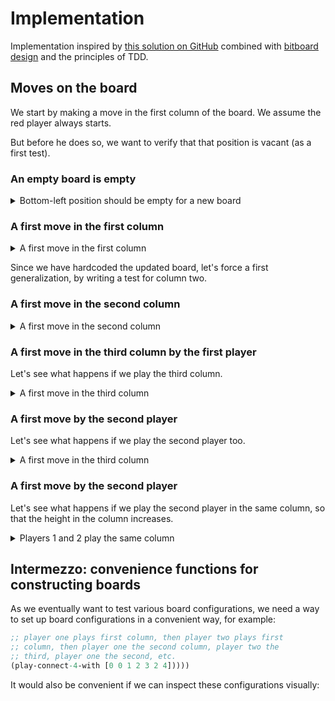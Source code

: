 # Implementation

Implementation inspired by [this solution on GitHub](https://github.com/eigenlicht/clj-connect-four/tree/master) combined with [bitboard design](https://github.com/denkspuren/BitboardC4/blob/master/BitboardDesign.md) and 
the principles of TDD.

## Moves on the board

We start by making a move in the first column of the board.
We assume the red player always starts.

But before he does so, we want to verify that that position is vacant 
(as a first test).

### An empty board is empty

<details>
  <summary>Bottom-left position should be empty for a new board</summary>

```clojure
(deftest player-one-move-at-column-one-results-in-red-at-bottom-left
  (testing "A first move of player 1 in column 1."
    (is (= RED (check-board-at 0 0 (make-move 0 GAME))))))
```  

We can easily make this test pass by defining the function

```clojure
(def RED 0)
(def YELLOW 1)
(def EMPTY 2)
(def NEW_BITBOARD 0)

(def TOTAL_ROWS 6)
(def TOTAL_COLUMNS 7)

(def GAME [NEW_BITBOARD NEW_BITBOARD])

(defn check-board-at [row column game] EMPTY)
```
</details>

### A first move in the first column

<details>
  <summary>A first move in the first column</summary>

```clojure
(deftest player-one-move-at-column-one-results-in-red-at-bottom-left
  (testing "A first move of player 1 in column 1."
    (is (= RED (check-board-at 0 0 (make-move 0 GAME))))))
```  

Next, we define the function `make-move`:
```clojure
(def MOVES_COUNTER 0)
(def GAME [NEW_BITBOARD NEW_BITBOARD MOVES_COUNTER])
(def MOVES_COUNTER_INDEX 2)

(defn check-board-at [row column game] (if (= game GAME) EMPTY RED))

(defn make-move [column game]
  (let [current-player (game MOVES_COUNTER_INDEX)]
    assoc game current-player [1 0]))
```

We fake and cheat once more by hardcoding the updated board.
</details>

Since we have hardcoded the updated board, let's force a first
generalization, by writing a test for column two.

### A first move in the second column

<details>
  <summary>A first move in the second column</summary>

```clojure
(deftest player-one-move-at-column-two-results-in-red-at-bottom-column-two
  (testing "A first move of player 1 in column 2." 
    (is (= EMPTY (check-board-at 0 0 (make-move 1 GAME))))
    (is (= RED   (check-board-at 0 1 (make-move 1 GAME))))))
```  

We are now forced to generalize the bit that is being flipped.

```clojure
(defn bit-position [row column]
  (if (= column 0) 0 7))

(defn check-board-at [row column game]
  (cond
    (bit-test (game RED) (bit-position row column)) RED
    (bit-test (game YELLOW) (bit-position row column)) YELLOW
    :else EMPTY))

(defn- update-bitboard [bitboard column]
  (if (= column 0) 1 (bit-shift-left 1 7)))

(defn- update-board-in [game column]
  (let [player (game MOVES_COUNTER_INDEX) 
        bitboard-player (game player)
        updated-bitboard (update-bitboard bitboard-player column)]
   (assoc game player updated-bitboard)))

(defn make-move [column game]
    (update-board-in game column))
```
</details>

### A first move in the third column by the first player

Let's see what happens if we play the third column.

<details>
  <summary>A first move in the third column</summary>

```clojure
(deftest player-one-move-at-column-three-results-in-red-at-bottom-column-three
  (testing "A first move of player 1 in column 3."
    (is (= EMPTY (check-board-at 0 0 (make-move 2 GAME))))
    (is (= EMPTY (check-board-at 0 1 (make-move 2 GAME))))
    (is (= RED   (check-board-at 0 2 (make-move 2 GAME))))))
```

We now have to do something with the x-coordinates, because the bit we
have to set is now determined by the index of the column that is chosen:

```clojure
(def BITBOARD_COLUMN_INDICES [0 7 14 21 28 35 42])
(def NEW_BOARD [NEW_BITBOARD NEW_BITBOARD BITBOARD_COLUMN_INDICES])
```

Now we modify the `make-move` and `check-board-at` 
functions accordingly: 

```clojure
(defn bit-position [row column]
  (+ row (* column TOTAL_COLUMNS)))

(defn check-board-at [row column game]
  (cond
    (bit-test (game RED) (bit-position row column)) RED
    (bit-test (game YELLOW) (bit-position row column)) YELLOW
    :else EMPTY))

(defn- update-bitboard [bitboard bit-index]
  (let [move (bit-shift-left 1 bit-index)]
  (bit-xor move bitboard)))

(defn- update-board-in [game column]
  (let [player (game MOVES_COUNTER_INDEX) 
        bitboard (game player)
        bit-index ((game COLUMNS_INDEX) column)
        updated-bitboard (update-bitboard bitboard bit-index)]
   (assoc game player updated-bitboard)))

(defn make-move [column game]
    (update-board-in game column))
```
</details>

### A first move by the second player

Let's see what happens if we play the second player too.

<details>
  <summary>A first move in the third column</summary>

```clojure

(deftest player-one-move-at-column-one-player-two-column-two
  (testing "Players 1 and 2 in columns 1 and 2 respectively."
    (is (= RED    (check-board-at 0 0 (make-move 1 (make-move 0 GAME)))))
    (is (= YELLOW (check-board-at 0 1 (make-move 1 (make-move 0 GAME)))))))
```

We now have to update the moves counter, so that the player is 
automatically switched (the current player is red when the
moves counter is even, and yellow when it is odd):

```clojure
(defn- current-player-in
  [game]
  (bit-and 1 (game MOVES_COUNTER_INDEX)))

(defn- increment-move-counter
  [game]
  (let [updated-game-counter (inc (get game MOVES_COUNTER_INDEX))]
    (assoc game MOVES_COUNTER_INDEX updated-game-counter))) 

;; ...

(defn- update-board-in [game column]
  (let [player (current-player-in game) 
        bitboard (game player)
        bit-index ((game COLUMNS_INDEX) column)
        updated-bitboard (update-bitboard bitboard bit-index)]
   (assoc game player updated-bitboard)))

(defn make-move [column game]
  (-> (increment-move-counter
      (update-board-in game column))))
```
</details>


### A first move by the second player

Let's see what happens if we play the second player in the same column, so
that the height in the column increases.

<details>
  <summary>Players 1 and 2 play the same column</summary>


```clojure
(deftest player-one-move-at-column-one-player-two-column-one
  (testing "Players 1 and 2 in column 1."
    (is (= RED    (check-board-at 0 0 (make-move 0 (make-move 0 GAME)))))
    (is (= YELLOW (check-board-at 1 0 (make-move 0 (make-move 0 GAME)))))))
```

We have to update the value of the corresponding column in the
list containing the bitboard column indices:

```clojure
(defn- column-height-for
  [column, game]
  ((get game COLUMNS_INDEX) column))

(defn- increment-column-height
  [column game]
  (let [current-height (column-height-for column game)
        updated-height (inc current-height)]
    (assoc (get game COLUMNS_INDEX) column updated-height))) 

(defn- update-column-heights-in
  [column game]
  (let [updated-columns (increment-column-height column game)]
    (assoc game COLUMNS_INDEX updated-columns)))

(defn make-move [column game]
  (-> (update-column-heights-in column
      (increment-move-counter-in
      (update-board-in game column)))))
```
</details>

## Intermezzo: convenience functions for constructing boards

As we eventually want to test various board configurations, we
need a way to set up board configurations in a convenient way,
for example:

```clojure
;; player one plays first column, then player two plays first
;; column, then player one the second column, player two the
;; third, player one the second, etc.
(play-connect-4-with [0 0 1 2 3 2 4]))))
```

It would also be convenient if we can inspect these configurations
visually:
